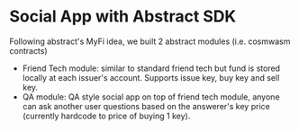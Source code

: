 # Social App with Abstract SDK

Following abstract's MyFi idea, we built 2 abstract modules (i.e. cosmwasm contracts)

- Friend Tech module: similar to standard friend tech but fund is stored locally at each issuer's account. Supports issue key, buy key and sell key.
- QA module: QA style social app on top of friend tech module, anyone can ask another user questions based on the answerer's key price (currently hardcode to price of buying 1 key).
